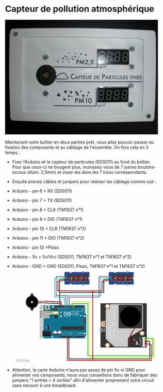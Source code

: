 # Capteur de pollution atmosphérique

![IMG](.img/sensor.png)

Maintenant votre boîtier en deux parties prêt, vous allez pouvoir passer au fixation des composants et au câblage de l'ensemble. On fera cela en 3 temps : 

- Fixer l’Arduino et le capteur de particules (SDS011) au fond du boîtier. Pour que ceux-ci ne bougent plus, munissez-vous de 7 paires boulons-écrous (diam. 2,5mm) et visez-les dans les 7 trous correspondants. 


- Ensuite prenez câbles et jumpers pour réaliser les câblage comme suit : 

- Arduino - pin 6 > RX (SDS011) 
- Arduino - pin 7 > TX (SDS011) 
- Arduino - pin 8 > CLK (TM1637 n°1) 
- Arduino - pin 9 > DIO (TM1637 n°1) 
- Arduino - pin 10 > CLK (TM1637 n°2) 
- Arduino - pin 11 > DIO (TM1637 n°2) 
- Arduino - pin 13 >Piezo 
- Arduino - 5v > 5v/Vcc (SDS011, TM1637 n°1 et TM1637 n°2) 
- Arduino - GND > GND (SDS011, Piezo, TM1637 n°1 et TM1637 n°2) 
![IMG](Cablage.png)

- Attention, la carte Arduino n'aura pas assez de pin 5v ni GND pour alimenter vos composants, nous vous conseillons donc de fabriquer des jumpers "1 entrée > 4 sorties" afin d'alimenter proprement votre circuit sans recourir à une breadboard. 

